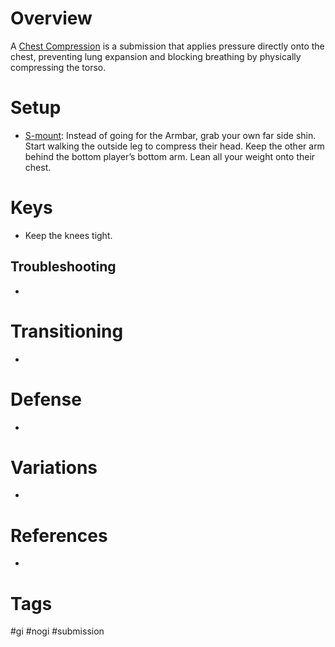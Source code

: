 # Overview
A <u>Chest Compression</u> is a submission that applies pressure directly onto the chest, preventing lung expansion and blocking breathing by physically compressing the torso.
# Setup
- [S-mount](obsidian://open?vault=Obsidian-BJJ-Notes&file=Positions%2FS-mount): Instead of going for the Armbar, grab your own far side shin. Start walking the outside leg to compress their head. Keep the other arm behind the bottom player’s bottom arm. Lean all your weight onto their chest.
# Keys
- Keep the knees tight.
## Troubleshooting
- 
# Transitioning
- 
# Defense
- 
# Variations
- 
# References
- 
# Tags
#gi #nogi #submission 